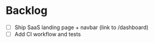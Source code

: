 # Backlog

- [ ] Ship SaaS landing page + navbar (link to /dashboard)
- [ ] Add CI workflow and tests
